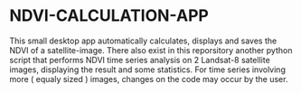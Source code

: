 # NDVI-CALCULATION-APP
This small desktop app automatically calculates, displays and saves the NDVI of a satellite-image. There also exist in this reporsitory another python script that performs NDVI time series analysis on 2 Landsat-8 satellite images, displaying the result and some statistics. For time series involving more ( equaly sized ) images, changes on the code may occur by the user.
